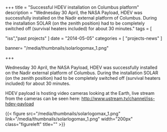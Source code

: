 +++
title = "Successful HDEV installation on Columbus platform"
description = "Wednesday 30 April, the NASA Payload, HDEV was successfully installed on the Nadir external platform of Columbus. During the installation SOLAR (on the zenith position) had to be completely switched off (survival heaters included) for about 30 minutes."
tags = [

 "iss","past projects"
]
date = "2014-05-05"
categories = [
   "projects-news"
]

banner= "/media/thumbnails/solarlogomax_1.png"


+++


Wednesday 30 April, the NASA Payload, HDEV was successfully installed on the Nadir external platform of Columbus. During the installation SOLAR (on the zenith position) had to be completely switched off (survival heaters included) for about 30 minutes.

HDEV payload is hosting video cameras looking at the Earth, live stream from the cameras can be seen here: http://www.ustream.tv/channel/iss-hdev-payload

{{< figure src="/media/thumbnails/solarlogomax_1.png"  link="/media/thumbnails/solarlogomax_1.png"  width="200px" class="figureleft" title="" >}}
